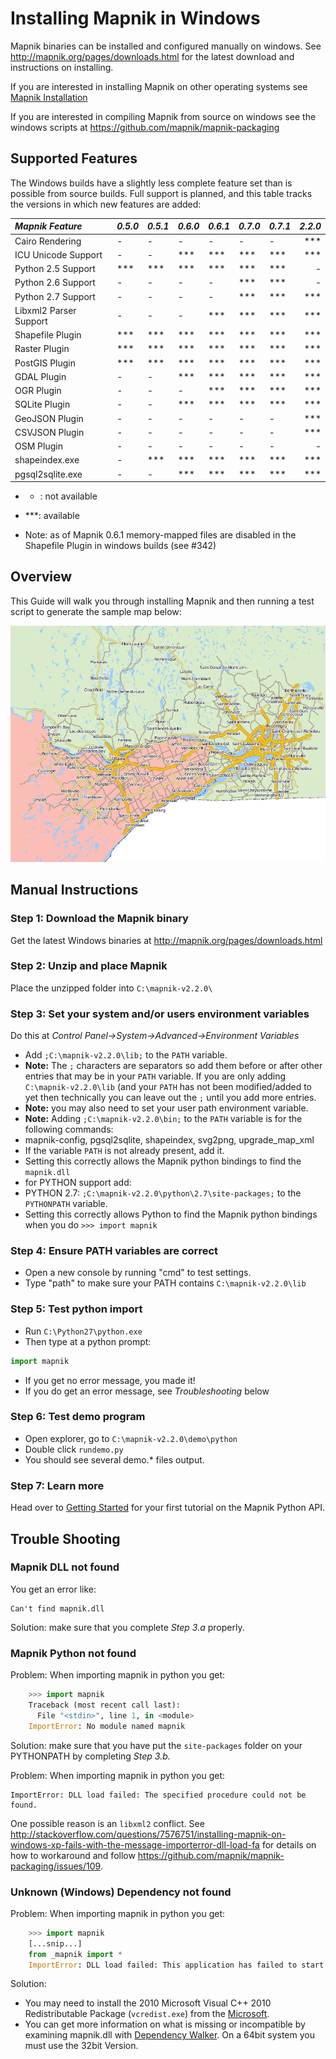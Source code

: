 # Installing Mapnik in Windows

Mapnik binaries can be installed and configured manually on windows. See <http://mapnik.org/pages/downloads.html> for the latest download and instructions on installing.

If you are interested in installing Mapnik on other operating systems see [Mapnik Installation](Mapnik-Installation)

If you are interested in compiling Mapnik from source on windows see the windows scripts at <https://github.com/mapnik/mapnik-packaging>

## Supported Features

The Windows builds have a slightly less complete feature set than is possible from source builds. Full support is planned, and this table tracks the versions in which new features are added:

| *Mapnik Feature*       | *0.5.0* | *0.5.1* | *0.6.0* | *0.6.1* | *0.7.0* | *0.7.1* | *2.2.0* |
| :--------------------- | ------- | ------- | ------- | ------- | ------- | ------- | ------: |
| Cairo Rendering        | -       | -       | -       | -       | -       | -       |     *** |
| ICU Unicode Support    | -       | -       | ***     | ***     | ***     | ***     |     *** |
| Python 2.5 Support     | ***     | ***     | ***     | ***     | ***     | ***     |       - |
| Python 2.6 Support     | -       | -       | -       | -       | ***     | ***     |       - |
| Python 2.7 Support     | -       | -       | -       | -       | ***     | ***     |     *** |
| Libxml2 Parser Support | -       | -       | -       | ***     | ***     | ***     |     *** |
| Shapefile Plugin       | ***     | ***     | ***     | ***     | ***     | ***     |     *** |
| Raster Plugin          | ***     | ***     | ***     | ***     | ***     | ***     |     *** |
| PostGIS Plugin         | ***     | ***     | ***     | ***     | ***     | ***     |     *** |
| GDAL Plugin            | -       | -       | ***     | ***     | ***     | ***     |     *** |
| OGR Plugin             | -       | -       | -       | ***     | ***     | ***     |     *** |
| SQLite Plugin          | -       | -       | ***     | ***     | ***     | ***     |     *** |
| GeoJSON Plugin         | -       | -       | -       | -       | -       | -       |     *** |
| CSVJSON Plugin         | -       | -       | -       | -       | -       | -       |     *** |
| OSM Plugin             | -       | -       | -       | -       | -       | -       |       - |
| shapeindex.exe         | -       | ***     | ***     | ***     | ***     | ***     |     *** |
| pgsql2sqlite.exe       | -       | -       | ***     | ***     | ***     | ***     |     *** |

 * * : not available
* ***: available

* Note: as of Mapnik 0.6.1 memory-mapped files are disabled in the Shapefile Plugin in windows builds (see #342)

## Overview

This Guide will walk you through installing Mapnik and then running a test script to generate the sample map below:

![](images/demo.png)

## Manual Instructions

### Step 1: Download the Mapnik binary

Get the latest Windows binaries at <http://mapnik.org/pages/downloads.html>

### Step 2: Unzip and place Mapnik

Place the unzipped folder into `C:\mapnik-v2.2.0\`

### Step 3: Set your system and/or users environment variables

Do this at *Control Panel->System->Advanced->Environment Variables*

* Add `;C:\mapnik-v2.2.0\lib;` to the `PATH` variable.
* **Note:** The `;` characters are separators so add them before or after other entries that may be in your `PATH` variable. If you are only adding `C:\mapnik-v2.2.0\lib` (and your `PATH` has not been modified/added to yet then technically you can leave out the `;` until you add more entries.
* **Note:** you may also need to set your user path environment variable.
* **Note:** Adding `;C:\mapnik-v2.2.0\bin;` to the `PATH` variable is for the following commands:
* mapnik-config, pgsql2sqlite, shapeindex, svg2png, upgrade_map_xml
* If the variable `PATH` is not already present, add it.
* Setting this correctly allows the Mapnik python bindings to find the `mapnik.dll`
* for PYTHON support add:
* PYTHON 2.7:   `;C:\mapnik-v2.2.0\python\2.7\site-packages;` to the `PYTHONPATH` variable.
* Setting this correctly allows Python to find the Mapnik python bindings when you do `>>> import mapnik`

### Step 4: Ensure PATH variables are correct

* Open a new console by running "cmd" to test settings.
* Type "path" to make sure your PATH contains `C:\mapnik-v2.2.0\lib`

### Step 5: Test python import

* Run `C:\Python27\python.exe`
* Then type at a python prompt:

```python
import mapnik
```

* If you get no error message, you made it!
* If you do get an error message, see *Troubleshooting* below

### Step 6: Test demo program

* Open explorer, go to `C:\mapnik-v2.2.0\demo\python`
* Double click `rundemo.py`
* You should see several demo.* files output.

### Step 7: Learn more

Head over to [Getting Started](GettingStarted) for your first tutorial on the Mapnik Python API.

## Trouble Shooting

### Mapnik DLL not found

You get an error like:

    Can't find mapnik.dll

Solution: make sure that you complete *Step 3.a* properly.

### Mapnik Python not found

Problem: When importing mapnik in python you get:

```python
    >>> import mapnik
    Traceback (most recent call last):
      File "<stdin>", line 1, in <module>
    ImportError: No module named mapnik
```

Solution: make sure that you have put the `site-packages` folder on your PYTHONPATH by completing *Step 3.b.*

Problem: When importing mapnik in python you get:

```
ImportError: DLL load failed: The specified procedure could not be found.
```

One possible reason is an `libxml2` conflict. See <http://stackoverflow.com/questions/7576751/installing-mapnik-on-windows-xp-fails-with-the-message-importerror-dll-load-fa> for details on how to workaround and follow <https://github.com/mapnik/mapnik-packaging/issues/109>.

### Unknown (Windows) Dependency not found

Problem: When importing mapnik in python you get:

```python
    >>> import mapnik
    [...snip...]
    from _mapnik import *
    ImportError: DLL load failed: This application has failed to start because the application configuration is incorrect. Reinstalling the application may fix this problem.
```

Solution:

* You may need to install the 2010 Microsoft Visual C++ 2010 Redistributable Package (`vcredist.exe`) from the [Microsoft](http://www.microsoft.com/en-us/download/details.aspx?id=5555).
* You can get more information on what is missing or incompatible by examining mapnik.dll with [Dependency Walker](http://www.dependencywalker.com/). On a 64bit system you must use the 32bit Version.
